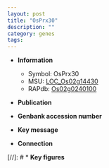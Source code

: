 ```yaml
---
layout: post
title: "OsPrx30"
description: ""
category: genes
tags: 
---
```


* **Information**  
    + Symbol: OsPrx30  
    + MSU: [LOC_Os02g14430](http://rice.uga.edu/cgi-bin/ORF_infopage.cgi?orf=LOC_Os02g14430)  
    + RAPdb: [Os02g0240100](http://rapdb.dna.affrc.go.jp/viewer/gbrowse_details/irgsp1?name=Os02g0240100)  

* **Publication**  

* **Genbank accession number**  

* **Key message**  

* **Connection**  

[//]: # * **Key figures**  


